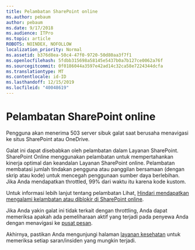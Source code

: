```yaml
---
title: Pelambatan SharePoint online
ms.author: pebaum
author: pebaum
ms.date: 9/17/2018
ms.audience: ITPro
ms.topic: article
ROBOTS: NOINDEX, NOFOLLOW
localization_priority: Normal
ms.assetid: b376d8ea-50c4-47f0-9720-50d80aa3f7f1
ms.openlocfilehash: 5fdbb315698a58145e5437b0a7b127ce0062a76f
ms.sourcegitcommit: 0f0186044a3597e42ad14c32ca58e7224344dcfa
ms.translationtype: MT
ms.contentlocale: id-ID
ms.lasthandoff: 12/15/2019
ms.locfileid: "40048619"
---
```

# <a name="sharepoint-online-throttling"></a>Pelambatan SharePoint online

Pengguna akan menerima 503 server sibuk galat saat berusaha menavigasi ke situs SharePoint atau OneDrive. 

Galat ini dapat disebabkan oleh pelambatan dalam Layanan SharePoint. SharePoint Online menggunakan pelambatan untuk mempertahankan kinerja optimal dan keandalan Layanan SharePoint online. Pelambatan membatasi jumlah tindakan pengguna atau panggilan bersamaan (dengan skrip atau kode) untuk mencegah penggunaan sumber daya berlebihan. Jika Anda mendapatkan throttled, 99% dari waktu itu karena kode kustom.

Untuk informasi lebih lanjut tentang pelambatan Lihat, [Hindari mendapatkan mengalami kelambatan atau diblokir di SharePoint online](https://docs.microsoft.com/sharepoint/dev/general-development/how-to-avoid-getting-throttled-or-blocked-in-sharepoint-online).

Jika Anda yakin galat ini tidak terkait dengan throttling, Anda dapat memeriksa apakah ada pemeliharaan aktif yang terjadi pada penyewa Anda dengan menavigasi ke [pusat pesan](https://portal.office.com/adminportal/home#/MessageCenter).

 Akhirnya, pastikan Anda mengunjungi halaman [layanan kesehatan](https://portal.office.com/adminportal/home#/servicehealth) untuk memeriksa setiap saran/insiden yang mungkin terjadi.

